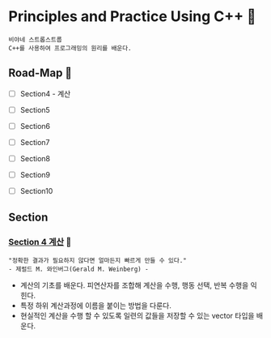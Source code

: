 # Principles and Practice Using C++ 🚗

    비야네 스트롭스트룹
    C++를 사용하여 프로그래밍의 원리를 배운다.



## Road-Map 🤔

- [ ] Section4 - 계산
- [ ] Section5 
- [ ] Section6 
- [ ] Section7 
- [ ] Section8 
- [ ] Section9 
- [ ] Section10 



## Section

### [Section 4 계산](https://github.com/Pad-Todd/CPP/tree/master/Seciton4) 📝

    "정확한 결과가 필요하지 않다면 얼마든지 빠르게 만들 수 있다." 
    - 제럴드 M. 와인버그(Gerald M. Weinberg) - 

- 계산의 기초를 배운다. 피연산자를 조합해 계산을 수행, 행동 선택, 반복 수행을 익힌다.
- 특정 하위 계산과정에 이름을 붙이는 방법을 다룬다.
- 현실적인 계산을 수행 할 수 있도록 일련의 값들을 저장할 수 있는 vector 타입을 배운다.